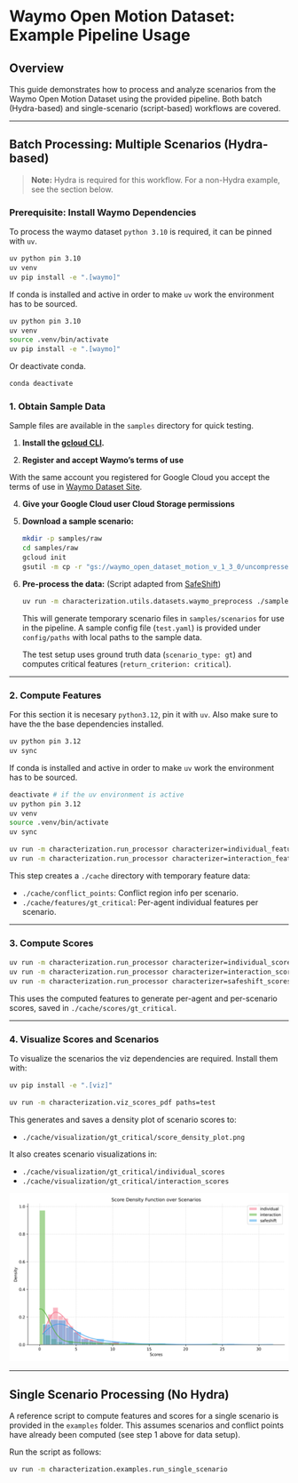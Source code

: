 # Waymo Open Motion Dataset: Example Pipeline Usage

## Overview

This guide demonstrates how to process and analyze scenarios from the Waymo Open Motion Dataset using the provided pipeline. Both batch (Hydra-based) and single-scenario (script-based) workflows are covered.

---

## Batch Processing: Multiple Scenarios (Hydra-based)

> **Note:** Hydra is required for this workflow. For a non-Hydra example, see the section below.

### Prerequisite: Install Waymo Dependencies

To process the waymo dataset `python 3.10` is required, it can be pinned with `uv`.

```bash
uv python pin 3.10
uv venv
uv pip install -e ".[waymo]"
```

If conda is installed and active in order to make `uv` work the environment has to be sourced.

```bash
uv python pin 3.10
uv venv
source .venv/bin/activate
uv pip install -e ".[waymo]"
```

Or deactivate conda.

```bash
conda deactivate
```

### 1. Obtain Sample Data

Sample files are available in the `samples` directory for quick testing.

1. **Install the [gcloud CLI](https://cloud.google.com/sdk/docs/install).**

2. **Register and accept Waymo’s terms of use**

With the same account you registered for Google Cloud you accept the terms of use in [Waymo Dataset Site](https://waymo.com/open/).

4. **Give your Google Cloud user Cloud Storage permissions**

5. **Download a sample scenario:**
   ```bash
   mkdir -p samples/raw
   cd samples/raw
   gcloud init
   gsutil -m cp -r "gs://waymo_open_dataset_motion_v_1_3_0/uncompressed/scenario/training/training.tfrecord-00000-of-01000" .
   ```
6. **Pre-process the data:**
   (Script adapted from [SafeShift](https://github.com/cmubig/SafeShift?tab=readme-ov-file#waymo-dataset-preparation))

   ```bash
   uv run -m characterization.utils.datasets.waymo_preprocess ./samples/raw ./samples/
   ```
   This will generate temporary scenario files in `samples/scenarios` for use in the pipeline. A sample config file (`test.yaml`) is provided under `config/paths` with local paths to the sample data.

   The test setup uses ground truth data (`scenario_type: gt`) and computes critical features (`return_criterion: critical`).

---

### 2. Compute Features

For this section it is necesary `python3.12`, pin it with `uv`. Also make sure to have the the base dependencies installed.

```bash
uv python pin 3.12
uv sync
```

If conda is installed and active in order to make `uv` work the environment has to be sourced.

```bash
deactivate # if the uv environment is active
uv python pin 3.12
uv venv
source .venv/bin/activate
uv sync
```


```bash
uv run -m characterization.run_processor characterizer=individual_features paths=test
uv run -m characterization.run_processor characterizer=interaction_features paths=test
```

This step creates a `./cache` directory with temporary feature data:
- `./cache/conflict_points`: Conflict region info per scenario.
- `./cache/features/gt_critical`: Per-agent individual features per scenario.

---

### 3. Compute Scores

```bash
uv run -m characterization.run_processor characterizer=individual_scores paths=test
uv run -m characterization.run_processor characterizer=interaction_scores paths=test
uv run -m characterization.run_processor characterizer=safeshift_scores paths=test
```

This uses the computed features to generate per-agent and per-scenario scores, saved in `./cache/scores/gt_critical`.

---

### 4. Visualize Scores and Scenarios

To visualize the scenarios the viz dependencies are required. Install them with:

```bash
uv pip install -e ".[viz]"
```

```bash
uv run -m characterization.viz_scores_pdf paths=test
```

This generates and saves a density plot of scenario scores to:
- `./cache/visualization/gt_critical/score_density_plot.png`

It also creates scenario visualizations in:
- `./cache/visualization/gt_critical/individual_scores`
- `./cache/visualization/gt_critical/interaction_scores`

<div align="center">
  <img src="../assets/example_pdf.png" alt="Density Plot (PDF)">
</div>

---

## Single Scenario Processing (No Hydra)

A reference script to compute features and scores for a single scenario is provided in the `examples` folder. This assumes scenarios and conflict points have already been computed (see step 1 above for data setup).

Run the script as follows:

```bash
uv run -m characterization.examples.run_single_scenario
```
